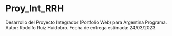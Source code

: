 # Proy_Int_RRH
Desarrollo del Proyecto Integrador (Portfolio Web) para Argentina Programa.
Autor: Rodolfo Ruiz Huidobro.
Fecha de entrega estimada: 24/03/2023.
